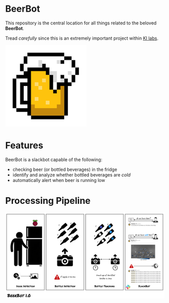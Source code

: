 # BeerBot

This repository is the central location for all things related to the beloved **BeerBot**.

Tread _carefully_ since this is an extremely important project within [KI labs](https://ki-labs.com/).

![alt text](assets/logo.png "BeerBot")

# Features

BeerBot is a slackbot capable of the following:

- checking beer (or bottled beverages) in the fridge
- identify and analyze whether bottled beverages are *cold*
- automatically alert when beer is running low

# Processing Pipeline

![alt text](assets/BeerBot.png "Pipeline")
